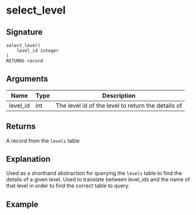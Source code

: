 # select_level

## Signature
    select_level(
	    level_id integer
    )
    RETURNS record

## Arguments
| Name     | Type | Description                                        |
| -------- | ---- | -------------------------------------------------- |
| level_id | int  | The level id of the level to return the details of |

## Returns
A record from the `levels` table

## Explanation
Used as a shorthand abstraction for querying the `levels` table to find the details of a given level. Used to translate between level_ids and the name of that level in order to find the correct table to query.

## Example